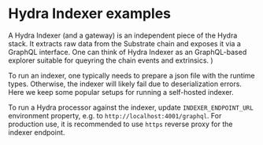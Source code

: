 # Hydra Indexer examples

A Hydra Indexer (and a gateway) is an independent piece of the Hydra stack. It extracts raw data from the Substrate chain and exposes it via a GraphQL interface. One can think of Hydra Indexer as an GraphQL-based explorer suitable for queyring the chain events and extrinsics.
)

To run an indexer, one typically needs to prepare a json file with the runtime types. Otherwise, the indexer will likely fail due to deserialization errors. Here we keep some popular setups for running a self-hosted indexer.

To run a Hydra processor against the indexer, update `INDEXER_ENDPOINT_URL` environment property, e.g. to `http://localhost:4001/graphql`. For production use, it is recommended to use `https` reverse proxy for the indexer endpoint.